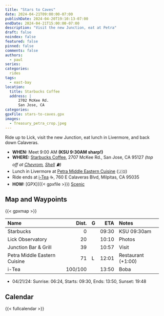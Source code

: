 ```yaml
---
title: "Stars to Caves"
date: 2024-04-21T09:00:00-07:00
publishDate: 2024-04-20T19:10:13-07:00
endDate: 2024-04-21T15:00:00-07:00
description: "Visit the new Junction, eat at Petra"
draft: false
noindex: false
featured: false
pinned: false
comments: false
authors:
  - paul
series:
categories:
  rides
tags:
  - east-bay
location:
  title: Starbucks Coffee
  address: |
      2702 McKee Rd.
      San Jose, CA
categories:
gpxFile: stars-to-caves.gpx
images:
  - Treasury_petra_crop.jpeg
---
```

Ride up to Lick, visit the new Junction, eat lunch in Livermore, and back down Calaveras.

<!--more-->

* **WHEN:** Meet 9:00 AM **(KSU 9:30AM sharp!)**
* **WHERE:** [Starbucks Coffee](https://maps.app.goo.gl/ehL3SJa6F3pW4i2n7),
   2707 McKee Rd., San Jose, CA 95127
   *(top off at [Chevrom](https://maps.app.goo.gl/zdQNNfZQi6MHXRq56),
   [Shell](https://maps.app.goo.gl/JvRQ2rVpsW2pDL7b8)
   :fuelpump:)*
* Lunch in Livermore at
  [Petra Middle Eastern Cuisine](https://maps.app.goo.gl/YVBmX444UNdG3Gqt5) (:jordan:)
* Ride ends at [i-Tea](https://maps.app.goo.gl/DvebMT5JiAbQKkPWA) :coffee:,
  760 E Calaveras Blvd, Milpitas, CA 95035
* **HOW:**
  [GPX]({{< gpxfile >}})
  [Scenic](https://scenicapp.space/viewRoute.php?rid=vJFqKqnl)

## Map and Waypoints

{{< gpxmap >}}

| Name                           |   Dist. | G |  ETA  | Notes
| :----------------------------- | ------: | - | ----: | :----
| Starbucks                      |       0 |   | 09:30 | KSU 09:30am
| Lick Observatory               |      20 |   | 10:10 | Photos
| Junction Bar & Grill           |      39 |   | 10:57 | Visit
| Petra Middle Eastern Cuisine   |      71 | L | 12:01 | Restaurant (+1:00)
| i-Tea                          | 100/100 |   | 13:50 | Boba

* 04/21/24: Sunrise: 06:24, Starts: 09:30, Ends: 13:50, Sunset: 19:48

## Calendar

{{< fullcalendar >}}
